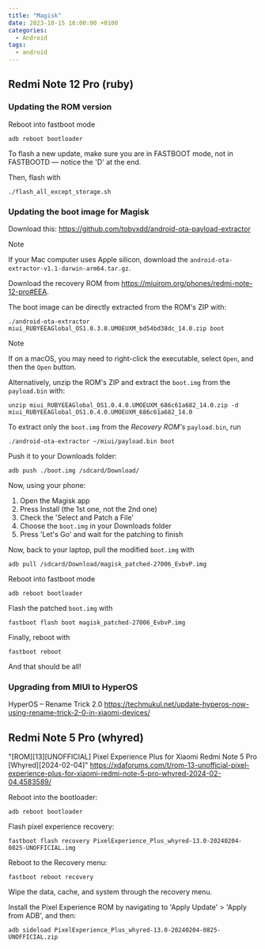 ```yaml
---
title: "Magisk"
date: 2023-10-15 16:00:00 +0100
categories:
  - Android
tags:
  - android
---
```


## Redmi Note 12 Pro (ruby)

### Updating the ROM version

Reboot into fastboot mode
```
adb reboot bootloader
```

To flash a new update, make sure you are in FASTBOOT mode, not in FASTBOOTD — notice the 'D' at the end.

Then, flash with
```
./flash_all_except_storage.sh
```

### Updating the boot image for Magisk

Download this:
https://github.com/tobyxdd/android-ota-payload-extractor

> [!NOTE]
> If your Mac computer uses Apple silicon, download the `android-ota-extractor-v1.1-darwin-arm64.tar.gz`.

Download the recovery ROM from https://miuirom.org/phones/redmi-note-12-pro#EEA.

The boot image can be directly extracted from the ROM's ZIP with:
```
./android-ota-extractor miui_RUBYEEAGlobal_OS1.0.3.0.UMOEUXM_bd54bd38dc_14.0.zip boot
```

> [!NOTE]
> If on a macOS, you may need to right-click the executable, select `Open`, and then the `Open` button.

Alternatively, unzip the ROM's ZIP and extract the `boot.img` from the `payload.bin` with:
```
unzip miui_RUBYEEAGlobal_OS1.0.4.0.UMOEUXM_686c61a682_14.0.zip -d miui_RUBYEEAGlobal_OS1.0.4.0.UMOEUXM_686c61a682_14.0
```

To extract only the `boot.img` from the *Recovery ROM's* `payload.bin`, run
```
./android-ota-extractor ~/miui/payload.bin boot
```

Push it to your Downloads folder:
```
adb push ./boot.img /sdcard/Download/
```

Now, using your phone:
1. Open the Magisk app
2. Press Install (the 1st one, not the 2nd one)
3. Check the 'Select and Patch a File'
4. Choose the `boot.img` in your Downloads folder
5. Press 'Let's Go' and wait for the patching to finish

Now, back to your laptop, pull the modified `boot.img` with
```
adb pull /sdcard/Download/magisk_patched-27006_EvbvP.img
```

Reboot into fastboot mode
```
adb reboot bootloader
```

Flash the patched `boot.img` with
```
fastboot flash boot magisk_patched-27006_EvbvP.img
```

Finally, reboot with
```
fastboot reboot
```

And that should be all!

### Upgrading from MIUI to HyperOS

HyperOS – Rename Trick 2.0
https://techmukul.net/update-hyperos-now-using-rename-trick-2-0-in-xiaomi-devices/


## Redmi Note 5 Pro (whyred)

"[ROM][13][UNOFFICIAL] Pixel Experience Plus for Xiaomi Redmi Note 5 Pro [Whyred][2024-02-04]"
https://xdaforums.com/t/rom-13-unofficial-pixel-experience-plus-for-xiaomi-redmi-note-5-pro-whyred-2024-02-04.4583589/

Reboot into the bootloader:
```
adb reboot bootloader
```

Flash pixel experience recovery:
```
fastboot flash recovery PixelExperience_Plus_whyred-13.0-20240204-0825-UNOFFICIAL.img
```

Reboot to the Recovery menu:
```
fastboot reboot recovery
```

Wipe the data, cache, and system through the recovery menu.


Install the Pixel Experience ROM by navigating to 'Apply Update' > 'Apply from ADB', and then:
```
adb sideload PixelExperience_Plus_whyred-13.0-20240204-0825-UNOFFICIAL.zip
```
